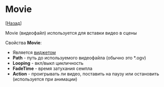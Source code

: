 # Movie

[[Назад](@MenuBar.MenuCreate)]

Movie (видеофайл) используется для вставки видео в сцены

Свойства **Movie**:

* Является [виджетом](@Node.Widget)
* **Path** - путь до используемого видеофайла (обычно это *.ogv)
* **Looping** - вкл/выкл цикличность
* **FadeTime** - время затухания семпла
* **Action** - проигрывать ли видео, поставить на паузу или остановить (используется при анимации)
